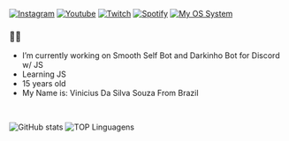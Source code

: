 <a href= https://www.instagram.com/typevs/) >![Instagram](https://img.shields.io/badge/Instagram-E4405F?style=for-the-badge&logo=instagram&logoColor=white)</a>
<a href= https://www.youtube.com/channel/UCsY9wnUKRznPZy1L7jpZfnQ)>![Youtube](https://img.shields.io/badge/YouTube-FF0000?style=for-the-badge&logo=youtube&logoColor=white)</a>
<a href= https://www.twitch.tv/typaoo)>![Twitch](https://img.shields.io/badge/Twitch-9146FF?style=for-the-badge&logo=twitch&logoColor=white)</a>
<a href=https://open.spotify.com/user/czghl07of3mllegu3mgw96a90)>![Spotify](https://img.shields.io/badge/Spotify-1ED760?&style=for-the-badge&logo=spotify&logoColor=white)</a>
<a href=https://www.microsoft.com/pt-br/windows/get-windows-10> ![My OS System](https://img.shields.io/badge/Windows-0078D6?style=for-the-badge&logo=windows&logoColor=white)</a>


### 🤠🤙

- I’m currently working on Smooth Self Bot and Darkinho Bot for Discord w/ JS
- Learning JS
- 15 years old
- My Name is: Vinicius Da Silva Souza From Brazil 

⠀


![GitHub stats](https://github-readme-stats.vercel.app/api?username=typevs&show_icons=true&theme=github_dark) 
![TOP Linguagens](https://github-readme-stats.vercel.app/api/top-langs/?username=typevs&layout=compact&theme=github_dark)
⠀
